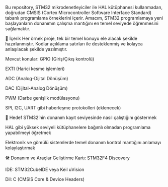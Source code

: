 Bu repository, STM32 mikrodenetleyiciler ile HAL kütüphanesi kullanmadan, doğrudan CMSIS (Cortex Microcontroller Software Interface Standard) tabanlı programlama örneklerini içerir.
Amacım, STM32 programlamaya yeni başlayanların donanımın çalışma mantığını en temel seviyede öğrenmesini sağlamaktır.

📌 İçerik
  Her örnek proje, tek bir temel konuyu ele alacak şekilde hazırlanmıştır.
  Kodlar açıklama satırları ile desteklenmiş ve kolayca anlaşılacak şekilde yazılmıştır.

Mevcut konular:
  GPIO (Giriş/Çıkış kontrolü)
  
  EXTI (Harici kesme işlemleri)
  
  ADC (Analog-Dijital Dönüşüm)
  
  DAC (Dijital-Analog Dönüşüm)
  
  PWM (Darbe genişlik modülasyonu)

  SPI, I2C, UART gibi haberleşme protokolleri (eklenecek)

🎯 Hedef
  STM32’nin donanım kayıt seviyesinde nasıl çalıştığını göstermek
  
  HAL gibi yüksek seviyeli kütüphanelere bağımlı olmadan programlama yapabilmeyi öğretmek
  
  Elektronik ve gömülü sistemlerde temel donanım kontrol mantığını anlamayı kolaylaştırmak

🛠️ Donanım ve Araçlar
  Geliştirme Kartı: STM32F4 Discovery
  
  IDE: STM32CubeIDE veya Keil uVision
  
  Dil: C (CMSIS Core & Device Headers)
